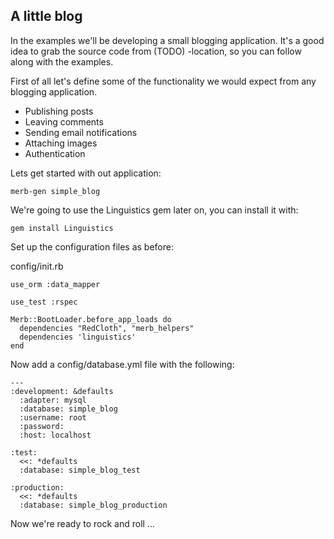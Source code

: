 ## A little blog

In the examples we'll be developing a small blogging application. It's a good idea to grab the source code from 
(TODO) -location, so you can follow along with the examples.

First of all let's define some of the functionality we would expect from any blogging application. 

* Publishing posts
* Leaving comments
* Sending email notifications
* Attaching images
* Authentication

Lets get started with out application:

    merb-gen simple_blog

We're going to use the Linguistics gem later on, you can install it with:
    
    gem install Linguistics

Set up the configuration files as before:

config/init.rb

    use_orm :data_mapper

    use_test :rspec
    
    Merb::BootLoader.before_app_loads do
      dependencies "RedCloth", "merb_helpers"
      dependencies 'linguistics'
    end
    
Now add a config/database.yml file with the following:

    ---
    :development: &defaults
      :adapter: mysql
      :database: simple_blog
      :username: root
      :password: 
      :host: localhost

    :test:
      <<: *defaults
      :database: simple_blog_test

    :production:
      <<: *defaults
      :database: simple_blog_production
      
Now we're ready to rock and roll ...
